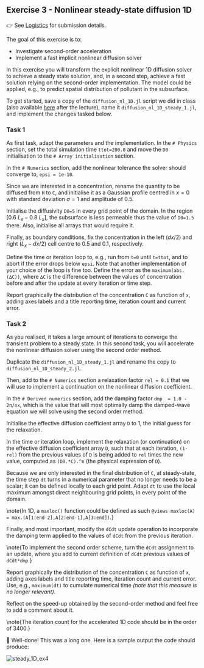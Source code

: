 <!--This file was generated, do not modify it.-->
## Exercise 3 - **Nonlinear steady-state diffusion 1D**

👉 See [Logistics](/logistics/#submission) for submission details.

The goal of this exercise is to:
- Investigate second-order acceleration
- Implement a fast implicit nonlinear diffusion solver

In this exercise you will transform the explicit nonlinear 1D diffusion solver to achieve a steady state solution, and, in a second step, achieve a fast solution relying on the second-order implementation. The model could be applied, e.g., to predict spatial distribution of pollutant in the subsurface.

To get started, save a copy of the `diffusion_nl_1D.jl` script we did in class (also available [here](https://github.com/eth-vaw-glaciology/course-101-0250-00/blob/main/scripts/) after the lecture), name it `diffusion_nl_1D_steady_1.jl`, and implement the changes tasked below.

### Task 1
As first task, adapt the parameters and the implementation. In the `# Physics` section, set the total simulation time `ttot=200.0` and move the `D0` initialisation to the `# Array initialisation` section.

In the `# Numerics` section, add the nonlinear tolerance the solver should converge to, `epsi = 1e-10`.

Since we are interested in a concentration, rename the quantity to be diffused from `H` to `C`, and initialise it as a Gaussian profile centred in $x = 0$ with standard deviation $σ=1$ and amplitude of 0.5.

Initialise the diffusivity `D0=5` in every grid point of the domain. In the region $[0.6~L_x - 0.8~L_x]$, the subsurface is less permeable thus the value of `D0=1.5` there. Also, initialise all arrays that would require it.

Finally, as boundary conditions, fix the concentration in the left ($dx/2$) and right ($L_x-dx/2$) cell centre to 0.5 and 0.1, respectively.

Define the time or iteration loop to, e.g., run from `t=0` until `t=ttot`, and to abort if the error drops below `epsi`. Note that another implementation of your choice of the loop is fine too. Define the error as the `maximum(abs.(∆C))`, where `∆C` is the difference between the values of concentration before and after the update at every iteration or time step.

Report graphically the distribution of the concentration `C` as function of `x`, adding axes labels and a title reporting time, iteration count and current error.

### Task 2
As you realised, it takes a large amount of iterations to converge the transient problem to a steady state. In this second task, you will accelerate the nonlinear diffusion solver using the second order method.

Duplicate the `diffusion_nl_1D_steady_1.jl` and rename the copy to `diffusion_nl_1D_steady_2.jl`.

Then, add to the `# Numerics` section a relaxation factor `rel = 0.1` that we will use to implement a continuation on the nonlinear diffusion coefficient.

In the `# Derived numerics` section, add the damping factor `dmp  = 1.0 - 2π/nx`, which is the value that will most optimally damp the damped-wave equation we will solve using the second order method.

Initialise the effective diffusion coefficient array `D` to 1, the initial guess for the relaxation.

In the time or iteration loop, implement the relaxation (or continuation) on the effective diffusion coefficient array `D`, such that at each iteration, `(1-rel)` from the previous values of `D` is being added to `rel` times the new value, computed as `(D0.*C).^n` (the physical expression of `D`).

Because we are only interested in the final distribution of `C`, at steady-state, the time step `dt` turns in a numerical parameter that no longer needs to be a scalar; it can be defined locally to each grid point. Adapt `dt` to use the local maximum amongst direct neighbouring grid points, in every point of the domain.

\note{In 1D, a `maxloc()` function could be defined as such `@views maxloc(A) = max.(A[1:end-2],A[2:end-1],A[3:end])`.}

Finally, and most important, modify the `dCdt` update operation to incorporate the damping term applied to the values of `dCdt` from the previous iteration.

\note{To implement the second order scheme, turn the `dCdt` assignment to an update, where you add to current definition of `dCdt` previous values of `dCdt*dmp`.}

Report graphically the distribution of the concentration `C` as function of `x`, adding axes labels and title reporting time, iteration count and current error. Use, e.g., `maximum(dt)` to cumulate numerical time *(note that this measure is no longer relevant)*.

Reflect on the speed-up obtained by the second-order method and feel free to add a comment about it.

\note{The iteration count for the accelerated 1D code should be in the order of 3400.}

🎉 Well-done! This was a long one. Here is a sample output the code should produce:

![steady_1D_ex4](../assets/literate_figures/steady_1D_ex4.png)

